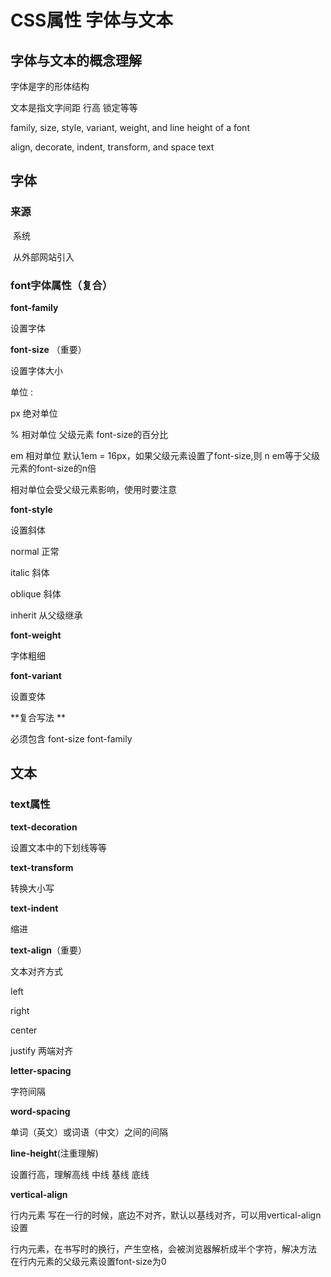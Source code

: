 # CSS属性 字体与文本

## 字体与文本的概念理解

字体是字的形体结构

文本是指文字间距 行高 锁定等等

family, size, style, variant, weight, and line height of a font

 align, decorate, indent, transform, and space text

## 字体

### 来源

​    系统

​    从外部网站引入

### font字体属性（复合）

**font-family** 

设置字体

**font-size** （重要）

设置字体大小 

单位 :

px 绝对单位

% 相对单位 父级元素 font-size的百分比

em 相对单位 默认1em = 16px，如果父级元素设置了font-size,则 n em等于父级元素的font-size的n倍

相对单位会受父级元素影响，使用时要注意

**font-style**

设置斜体

normal	正常

italic	斜体

oblique	斜体

inherit	从父级继承

**font-weight**

字体粗细

**font-variant**

设置变体

**复合写法 **

必须包含 font-size font-family

## 文本

### text属性

**text-decoration**

设置文本中的下划线等等

**text-transform**

转换大小写

**text-indent**

缩进

**text-align**（重要）

文本对齐方式

left

right

center

justify 两端对齐

**letter-spacing**

字符间隔

**word-spacing**

单词（英文）或词语（中文）之间的间隔

**line-height**(注重理解)

设置行高，理解高线 中线 基线 底线

**vertical-align**

行内元素 写在一行的时候，底边不对齐，默认以基线对齐，可以用vertical-align设置

行内元素，在书写时的换行，产生空格，会被浏览器解析成半个字符，解决方法 在行内元素的父级元素设置font-size为0







